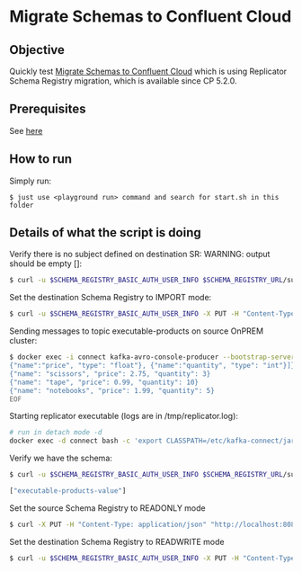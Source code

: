 # Migrate Schemas to Confluent Cloud

## Objective

Quickly test [Migrate Schemas to Confluent Cloud](https://docs.confluent.io/current/schema-registry/installation/migrate.html#quick-start) which is using Replicator Schema Registry migration, which is available since CP 5.2.0.

## Prerequisites

See [here](https://kafka-docker-playground.io/#/how-to-use?id=%f0%9f%8c%a4%ef%b8%8f-confluent-cloud-examples)
## How to run

Simply run:

```
$ just use <playground run> command and search for start.sh in this folder
```

## Details of what the script is doing

Verify there is no subject defined on destination SR: WARNING: output should be empty []:

```bash
$ curl -u $SCHEMA_REGISTRY_BASIC_AUTH_USER_INFO $SCHEMA_REGISTRY_URL/subjects
```

Set the destination Schema Registry to IMPORT mode:

```bash
$ curl -u $SCHEMA_REGISTRY_BASIC_AUTH_USER_INFO -X PUT -H "Content-Type: application/json" "$SCHEMA_REGISTRY_URL/mode" --data '{"mode": "IMPORT"}'
```

Sending messages to topic executable-products on source OnPREM cluster:

```bash
$ docker exec -i connect kafka-avro-console-producer --bootstrap-server broker:9092 --property schema.registry.url=http://schema-registry:8081 --topic executable-products --property value.schema='{"type":"record","name":"myrecord","fields":[{"name":"name","type":"string"},
{"name":"price", "type": "float"}, {"name":"quantity", "type": "int"}]}' << EOF
{"name": "scissors", "price": 2.75, "quantity": 3}
{"name": "tape", "price": 0.99, "quantity": 10}
{"name": "notebooks", "price": 1.99, "quantity": 5}
EOF
```

Starting replicator executable (logs are in /tmp/replicator.log):

```bash
# run in detach mode -d
docker exec -d connect bash -c 'export CLASSPATH=/etc/kafka-connect/jars/replicator-rest-extension-*.jar; replicator --consumer.config /etc/kafka/executable-onprem-to-cloud-consumer.properties --producer.config /etc/kafka/executable-onprem-to-cloud-producer.properties  --replication.config /etc/kafka/executable-onprem-to-cloud-replicator.properties  --cluster.id executable-onprem-to-cloud --whitelist _schemas > /tmp/replicator.log 2>&1'
```

Verify we have the schema:

```bash
$ curl -u $SCHEMA_REGISTRY_BASIC_AUTH_USER_INFO $SCHEMA_REGISTRY_URL/subjects

["executable-products-value"]
````

Set the source Schema Registry to READONLY mode

```bash
$ curl -X PUT -H "Content-Type: application/json" "http://localhost:8081/mode" --data '{"mode": "READONLY"}'
```

Set the destination Schema Registry to READWRITE mode

```bash
$ curl -u $SCHEMA_REGISTRY_BASIC_AUTH_USER_INFO -X PUT -H "Content-Type: application/json" "$SCHEMA_REGISTRY_URL/mode" --data '{"mode": "READWRITE"}'
```
